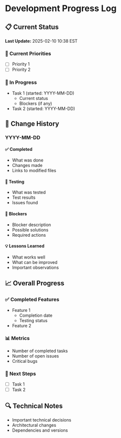 # Development Progress Log

## 📋 Current Status
**Last Update:** 2025-02-10 10:38 EST

### 🎯 Current Priorities
- [ ] Priority 1
- [ ] Priority 2

### 🚧 In Progress
- Task 1 (started: YYYY-MM-DD)
  - Current status
  - Blockers (if any)
- Task 2 (started: YYYY-MM-DD)

## 📝 Change History

### YYYY-MM-DD
#### ✅ Completed
- What was done
- Changes made
- Links to modified files

#### 🧪 Testing
- What was tested
- Test results
- Issues found

#### 🚫 Blockers
- Blocker description
- Possible solutions
- Required actions

#### 💡 Lessons Learned
- What works well
- What can be improved
- Important observations

## 📈 Overall Progress

### ✅ Completed Features
- Feature 1
  - Completion date
  - Testing status
- Feature 2

### 📊 Metrics
- Number of completed tasks
- Number of open issues
- Critical bugs

### 🎯 Next Steps
- [ ] Task 1
- [ ] Task 2

## 🔍 Technical Notes
- Important technical decisions
- Architectural changes
- Dependencies and versions
